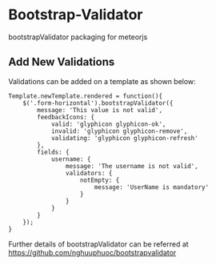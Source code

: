 Bootstrap-Validator
===================

bootstrapValidator packaging for meteorjs


Add New Validations
-------------------

Validations can be added on a template as shown below:

    Template.newTemplate.rendered = function(){
        $('.form-horizontal').bootstrapValidator({
            message: 'This value is not valid',
            feedbackIcons: {
                valid: 'glyphicon glyphicon-ok',
                invalid: 'glyphicon glyphicon-remove',
                validating: 'glyphicon glyphicon-refresh'
            },
            fields: {
                username: {
                    message: 'The username is not valid',
                    validators: {
                        notEmpty: {
                            message: 'UserName is mandatory'
                        }
                    }
                }
            }
        });
    }

Further details of bootstrapValidator can be referred at https://github.com/nghuuphuoc/bootstrapvalidator 

